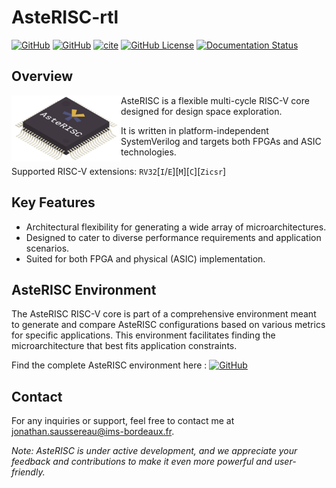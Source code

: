 # AsteRISC-rtl

[![GitHub](https://img.shields.io/badge/GitHub-AsteRISC-blue.svg?logo=github)](https://github.com/jsaussereau/AsteRISC)
[![GitHub](https://img.shields.io/badge/GitHub-AsteRISC--rtl-blue.svg?logo=github)](https://github.com/jsaussereau/AsteRISC-rtl)
[![cite](https://img.shields.io/badge/cite-DOI%3A10.1109%2FISCAS46773.2023.10181330-green)](https://doi.org/10.1109/ISCAS46773.2023.10181330)
[![GitHub License](https://img.shields.io/github/license/jsaussereau/AsteRISC-rtl)](https://github.com/jsaussereau/AsteRISC-rtl/blob/main/LICENSE)
[![Documentation Status](https://readthedocs.org/projects/asterisc/badge/?version=latest)](https://asterisc.readthedocs.io)

## Overview

<img src="docs/images/asterisc_infog.png" align="left" width="175"/>

AsteRISC is a flexible multi-cycle RISC-V core designed for design space exploration. 

It is written in platform-independent SystemVerilog and targets both FPGAs and ASIC technologies.

Supported RISC-V extensions: `RV32`[`I`/`E`][`M`][`C`][`Zicsr`]

## Key Features

- Architectural flexibility for generating a wide array of microarchitectures.
- Designed to cater to diverse performance requirements and application scenarios.
- Suited for both FPGA and physical (ASIC) implementation.

## AsteRISC Environment

The AsteRISC RISC-V core is part of a comprehensive environment meant to generate and compare AsteRISC configurations based on various metrics for specific applications. This environment facilitates finding the microarchitecture that best fits application constraints.

Find the complete AsteRISC environment here : [![GitHub](https://img.shields.io/badge/GitHub-AsteRISC-blue.svg?logo=github)](https://github.com/jsaussereau/AsteRISC)

## Contact

For any inquiries or support, feel free to contact me at jonathan.saussereau@ims-bordeaux.fr.

*Note: AsteRISC is under active development, and we appreciate your feedback and contributions to make it even more powerful and user-friendly.*
